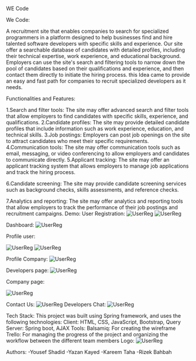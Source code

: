 WE Code

We Code:

A recruitment site that enables companies to search for specialized programmers in a platform designed to help businesses find and hire talented software developers with specific skills and experience. Our site offer a searchable database of candidates with detailed profiles, including their technical expertise, work experience, and educational background.
Employers can use the site's search and filtering tools to narrow down the pool of candidates based on their qualifications and experience, and then contact them directly to initiate the hiring process.
this Idea came to provide an easy and fast path for companies to recruit specialized developers as it needs.


Functionalities and Features:

1.Search and filter tools: The site may offer advanced search and filter tools that allow employers to find candidates with specific skills, experience, and qualifications.
2.Candidate profiles: The site may provide detailed candidate profiles that include information such as work experience, education, and technical skills.
3.Job postings: Employers can post job openings on the site to attract candidates who meet their specific requirements.
4.Communication tools: The site may offer communication tools such as email, messaging, or video conferencing to allow employers and candidates to communicate directly.
5.Applicant tracking: The site may offer an applicant tracking system that allows employers to manage job applications and track the hiring process.

6.Candidate screening: The site may provide candidate screening services such as background checks, skills assessments, and reference checks.

7.Analytics and reporting: The site may offer analytics and reporting tools that allow employers to track the performance of their job postings and recruitment campaigns.
Demo:
User Registration:
![UserReg](https://i.imgur.com/yzwAaBC.png) ![UserReg](https://i.imgur.com/1yv11Q2.png)


Dashboard:
![UserReg](https://i.imgur.com/ZRvxnef.png)

Profile user:

 ![UserReg](https://i.imgur.com/Bc4DQIh.jpg)  ![UserReg](https://i.imgur.com/TbczG95.jpg) 

Profile Company:
  ![UserReg](https://i.imgur.com/Og6Gd49.png)

Developers page:
 ![UserReg](https://i.imgur.com/rSK1GlW.png)
 

Company page:

  ![UserReg](https://i.imgur.com/F3Gtlwk.png)




Contact Us:
  ![UserReg](https://i.imgur.com/j7dl7sa.png)
Developers Chat:
  ![UserReg](https://i.imgur.com/PR1maFi.png)




Tech Stack:
This project was built using Spring framework, and uses the following technologies:
Client: HTML, CSS, JavaScript, Bootstrap, Query
Server: Spring boot, AJAX
Tools:
Balsamiq: For creating the wireframe
Trello: For managing the progress of the project and organizing the workflow between the different team members
Logo:
  ![UserReg](https://i.imgur.com/lZ3NLy3.png)

Authors:
-Yousef Shadid
-Yazan Kayed
-Kareem Taha
-Rizek Bahbah







